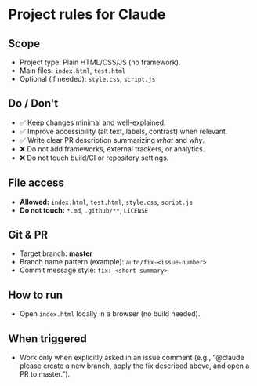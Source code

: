 # Project rules for Claude

## Scope
- Project type: Plain HTML/CSS/JS (no framework).
- Main files: `index.html`, `test.html`
- Optional (if needed): `style.css`, `script.js`

## Do / Don't
- ✅ Keep changes minimal and well-explained.
- ✅ Improve accessibility (alt text, labels, contrast) when relevant.
- ✅ Write clear PR description summarizing *what* and *why*.
- ❌ Do not add frameworks, external trackers, or analytics.
- ❌ Do not touch build/CI or repository settings.

## File access
- **Allowed:** `index.html`, `test.html`, `style.css`, `script.js`
- **Do not touch:** `*.md`, `.github/**`, `LICENSE`

## Git & PR
- Target branch: **master**
- Branch name pattern (example): `auto/fix-<issue-number>`
- Commit message style: `fix: <short summary>`

## How to run
- Open `index.html` locally in a browser (no build needed).

## When triggered
- Work only when explicitly asked in an issue comment
  (e.g., “@claude please create a new branch, apply the fix described above, and open a PR to master.”).

